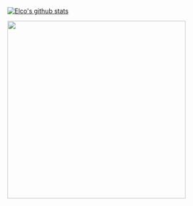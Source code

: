 <!--- ![Highway gif](highway_name.gif) ---> 




[![Elco's github stats](https://github-readme-stats.vercel.app/api?username=ElcovRijswijk&count_private=true&show_icons=true&theme=algolia)](https://github.com/anuraghazra/github-readme-stats)

<img src="highway_name.gif" width="400">

